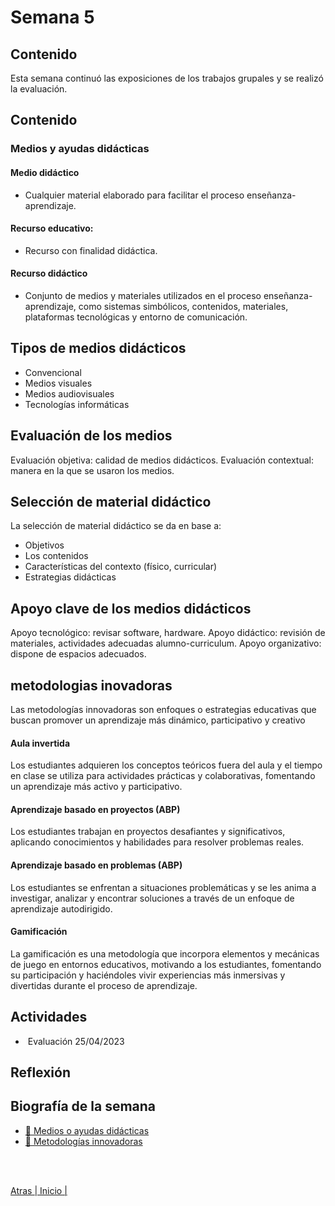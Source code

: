 # Semana 5

## Contenido
Esta semana continuó las exposiciones de los trabajos grupales y se realizó la evaluación.

## Contenido
### Medios y ayudas didácticas

#### Medio didáctico
- Cualquier material elaborado para facilitar el proceso enseñanza-aprendizaje.
#### Recurso educativo:
- Recurso con finalidad didáctica.
#### Recurso didáctico
- Conjunto de medios y materiales utilizados en el proceso enseñanza-aprendizaje, como sistemas simbólicos, contenidos, materiales, plataformas tecnológicas y entorno de comunicación.

## Tipos de medios didácticos
- Convencional
- Medios visuales
- Medios audiovisuales
- Tecnologías informáticas

## Evaluación de los medios
Evaluación objetiva: calidad de medios didácticos.
Evaluación contextual: manera en la que se usaron los medios.

## Selección de material didáctico
La selección de material didáctico se da en base a:

- Objetivos
- Los contenidos
- Características del contexto (físico, curricular)
- Estrategias didácticas

## Apoyo clave de los medios didácticos
Apoyo tecnológico: revisar software, hardware.
Apoyo didáctico: revisión de materiales, actividades adecuadas alumno-curriculum.
Apoyo organizativo: dispone de espacios adecuados.

## metodologias inovadoras
Las metodologías innovadoras son enfoques o estrategias educativas que buscan promover un aprendizaje más dinámico, participativo y creativo

#### Aula invertida
Los estudiantes adquieren los conceptos teóricos fuera del aula y el tiempo en clase se utiliza para actividades prácticas y colaborativas, fomentando un aprendizaje más activo y participativo.

#### Aprendizaje basado en proyectos (ABP)
Los estudiantes trabajan en proyectos desafiantes y significativos, aplicando conocimientos y habilidades para resolver problemas reales.

#### Aprendizaje basado en problemas (ABP)
Los estudiantes se enfrentan a situaciones problemáticas y se les anima a investigar, analizar y encontrar soluciones a través de un enfoque de aprendizaje autodirigido.

#### Gamificación 
La gamificación es una metodología que incorpora elementos y mecánicas de juego en entornos educativos, motivando a los estudiantes, fomentando su participación y haciéndoles vivir experiencias más inmersivas y divertidas durante el proceso de aprendizaje.

## Actividades
-  Evaluación 25/04/2023
## Reflexión

## Biografía de la semana
- [🎴 Medios o ayudas didácticas](https://drive.google.com/file/d/1mO316ZUAxsQBc7-rY1JSjbC4VWd_vUQd/view?usp=sharing)
- [🎴 Metodologías innovadoras](https://drive.google.com/file/d/1C7NkxdY2t7nTqqBwtUurmUZwI31nb_bL/view?usp=sharing)

<br>
<br>

[Atras  ](/unidad1/semana4.md)
[| Inicio | ](/)
